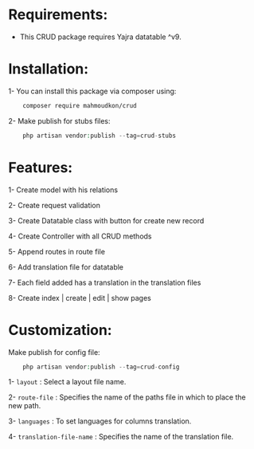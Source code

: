 # Requirements:

- This CRUD package requires Yajra datatable ^v9.

##

# Installation:

1- You can install this package via composer using:

```bash
    composer require mahmoudkon/crud
```

2- Make publish for stubs files:

```php
    php artisan vendor:publish --tag=crud-stubs
```

##

# Features:

<p>1- Create model with his relations</p>
<p>2- Create request validation</p>
<p>3- Create Datatable class with button for create new record</p>
<p>4- Create Controller with all CRUD methods</p>
<p>5- Append routes in route file</p>
<p>6- Add translation file for datatable</p>
<p>7- Each field added has a translation in the translation files</p>
<p>8- Create index | create | edit | show pages</p>

##

# Customization:

Make publish for config file:

```php
    php artisan vendor:publish --tag=crud-config
```

1- `` layout `` : Select a layout file name.

2- `` route-file `` : Specifies the name of the paths file in which to place the new path.

3- `` languages `` : To set languages for columns translation.

4- `` translation-file-name `` : Specifies the name of the translation file.